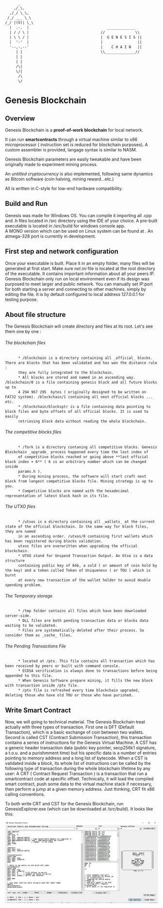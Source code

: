 

          _
        ,/_\,
      ,/_/ \_\,
     /_/ ___ \_\
    /_/ |(V)| \_\
      |  .-.  |                                    _____________
      | / / \ |                                 //              \\
      | \ \ / |                                 |  G E N E S I S ||
      |  '-'  |                                 |                ||
      '--,-,--'                                 |    C H A I N   ||
         | |                                    \\______________//
         | |
         | |
         /\|
         \/|
          /\
          \/



# Genesis Blockchain

## Overview

Genesis Blockchain is a **proof-of-work blockchain** for local network. 

It can run **smartcontracts** through a virtual machine similar to x86 microprocessor ( instruction set is reduced for blockchain
purposes). 
A custom assembler is provided, langage syntax is similar to NASM.

Genesis Blockchain parameters are easily tweakable and have been originally made to experiment mining process.

An _untitled cryptocurrency_ is also implemented, following same dynamics as Bitcoin software (coin halving, mining reward...etc.)

All is written in C-style for low-end hardware compatibility. 

## Build and Run

Genesis was made for Windows OS. You can compile it importing all .cpp and .h files located in /src directory using the IDE of your choice.
A pre-built executable is located in /src/build for windows console app.  
A MONO version which can be used on Linux system can be found at . 
An atmega-328 port is currently in development. 

## First step and network configuration

Once your executable is built. Place it in an empty folder, many files will be generated at first start. 
Make sure _net.ini_ file is located at the root directory of the executable. It contains important information about
all your peers IP. Genesis Blockchain only run on local environment even if its design was purposed
to meet larger and public network. You can manually set IP:port for both starting a server and connecting to other
machines, simply by editing the file. It is by default configured to local address 127.0.0.1 for testing purpose.

## About file structure 

The Genesis Blockchain will create directory and files at its root. Let's see them one by one : 

###### The blockchain files

          * /blockchain is a directory containing all _official_ blocks. There are blocks that has been validated and has won the distance rule : 
          they are fully integrated to the blockchain. 
          * All blocks are stored and named in an ascending way. /blockchain/0 is a file containing genesis block and all future blocks up to 
          4 294 967 295  bytes ( originally designed to be written on FAT32 system). /blockchain/1 containing all next official blocks ... etc. 
          * /blockchain/blocksptr is a file containing data pointing to block files and byte offsets of all official blocks. It is used to easily
          retrieving block data without reading the whole blockchain.  

###### The competitive blocks files 

          * /fork is a directory contaning all competitive blocks. Genesis Blockchain _upgrade_ process happened every time the last index of 
          of competitive blocks reached or going above **last official block index + 6** ( 6 is an arbitrary number which can be changed inside
          params.h ).
          * During mining process, the software will start craft next block from longest competitive blocks file. Mining strategy is up to you. 
          * Competitive blocks are named with the hexadecimal representation of latest block hash in its file. 
          
###### The UTXO files 

          * /utxos is a directory containing all _wallets_ at the current state of the official blockchain. In the same way for block files, they are named
          in an ascending order. /utxos/0 containing first wallets which has been registered during blocks validation. 
          utxos files are overwritten when upgrading the official blockchain. 
          * UTXO stand for Unspend Transaction Output. An Utxo is a data structure
          containing public key of 64b, a sold ( or amount of coin hold by the key) and a token called Token of Uniqueness ( or TOU ) which is burnt
          at every new transaction of the wallet holder to avoid double spending problem. 
          
###### The Temporary storage
          * /tmp folder contains all files which have been downloaded server-side. 
          * DLL files are both pending transaction data or blocks data waiting to be validated. 
          * Files are systematically deleted after their process. So consider them as _cache_ files. 
          
###### The Pending Transactions File
          * located at /ptx. This file contains all transaction which has been received by peers or built with command console.
          * ECDSA verification is always done to transactions before being appended to this file. 
          * When Genesis Software prepare mining, it fills the new block with transaction inside /ptx file. 
          * /ptx file is refreshed every time blockchain upgraded, deleting those who have old TOU or those who have purished. 
          

## Write Smart Contract

Now, we will going to technical material. 
The Genesis Blockchain treat actually with three types of transaction. 
First one is DFT (Default Transaction), which is a basic exchange of coin between two wallets. 
Second is called CST (Contract Submission Transaction), this transaction contains a series of instructions for the Genesis Virtual Machine. 
A CST has a generic header transaction data (public key pointer, secp256k1 signature, a t.o.u. and a purishmment time) but his specific data is a number of entries pointing to memory address and a long list of bytecode. When a CST is validated inside a block, its whole list of instructions can be called by the following type of transaction during the whole blockchain lifetime by any user:
A CRT ( Contract Request Transaction ) is a transaction that run a smartcontract code at specific offset. Technically, it will load the compiled smart contract, push some data to the virtual machine stack if necessary, then perform a jump at a given memory address. Just thinking, CRT fit x86 calling conventions. 

To both write CRT and CST for the Genesis Blockchain, run GenesisExplorer.exe (which can be downloaded at /src/build). It looks like this:  

![alt text](https://github.com/gggraph/genesis/blob/main/TRANSACTION%20VIEWER%20B.png)
